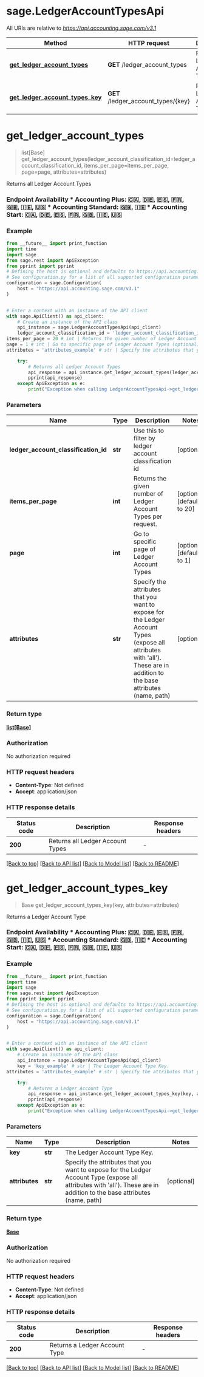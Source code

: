 # sage.LedgerAccountTypesApi

All URIs are relative to *https://api.accounting.sage.com/v3.1*

Method | HTTP request | Description
------------- | ------------- | -------------
[**get_ledger_account_types**](LedgerAccountTypesApi.md#get_ledger_account_types) | **GET** /ledger_account_types | Returns all Ledger Account Types
[**get_ledger_account_types_key**](LedgerAccountTypesApi.md#get_ledger_account_types_key) | **GET** /ledger_account_types/{key} | Returns a Ledger Account Type


# **get_ledger_account_types**
> list[Base] get_ledger_account_types(ledger_account_classification_id=ledger_account_classification_id, items_per_page=items_per_page, page=page, attributes=attributes)

Returns all Ledger Account Types

### Endpoint Availability  * Accounting Plus: 🇨🇦, 🇩🇪, 🇪🇸, 🇫🇷, 🇬🇧, 🇮🇪, 🇺🇸 * Accounting Standard: 🇬🇧, 🇮🇪 * Accounting Start: 🇨🇦, 🇩🇪, 🇪🇸, 🇫🇷, 🇬🇧, 🇮🇪, 🇺🇸

### Example

```python
from __future__ import print_function
import time
import sage
from sage.rest import ApiException
from pprint import pprint
# Defining the host is optional and defaults to https://api.accounting.sage.com/v3.1
# See configuration.py for a list of all supported configuration parameters.
configuration = sage.Configuration(
    host = "https://api.accounting.sage.com/v3.1"
)


# Enter a context with an instance of the API client
with sage.ApiClient() as api_client:
    # Create an instance of the API class
    api_instance = sage.LedgerAccountTypesApi(api_client)
    ledger_account_classification_id = 'ledger_account_classification_id_example' # str | Use this to filter by ledger account classification id (optional)
items_per_page = 20 # int | Returns the given number of Ledger Account Types per request. (optional) (default to 20)
page = 1 # int | Go to specific page of Ledger Account Types (optional) (default to 1)
attributes = 'attributes_example' # str | Specify the attributes that you want to expose for the Ledger Account Types (expose all attributes with 'all'). These are in addition to the base attributes (name, path) (optional)

    try:
        # Returns all Ledger Account Types
        api_response = api_instance.get_ledger_account_types(ledger_account_classification_id=ledger_account_classification_id, items_per_page=items_per_page, page=page, attributes=attributes)
        pprint(api_response)
    except ApiException as e:
        print("Exception when calling LedgerAccountTypesApi->get_ledger_account_types: %s\n" % e)
```

### Parameters

Name | Type | Description  | Notes
------------- | ------------- | ------------- | -------------
 **ledger_account_classification_id** | **str**| Use this to filter by ledger account classification id | [optional] 
 **items_per_page** | **int**| Returns the given number of Ledger Account Types per request. | [optional] [default to 20]
 **page** | **int**| Go to specific page of Ledger Account Types | [optional] [default to 1]
 **attributes** | **str**| Specify the attributes that you want to expose for the Ledger Account Types (expose all attributes with &#39;all&#39;). These are in addition to the base attributes (name, path) | [optional] 

### Return type

[**list[Base]**](Base.md)

### Authorization

No authorization required

### HTTP request headers

 - **Content-Type**: Not defined
 - **Accept**: application/json

### HTTP response details
| Status code | Description | Response headers |
|-------------|-------------|------------------|
**200** | Returns all Ledger Account Types |  -  |

[[Back to top]](#) [[Back to API list]](../README.md#documentation-for-api-endpoints) [[Back to Model list]](../README.md#documentation-for-models) [[Back to README]](../README.md)

# **get_ledger_account_types_key**
> Base get_ledger_account_types_key(key, attributes=attributes)

Returns a Ledger Account Type

### Endpoint Availability  * Accounting Plus: 🇨🇦, 🇩🇪, 🇪🇸, 🇫🇷, 🇬🇧, 🇮🇪, 🇺🇸 * Accounting Standard: 🇬🇧, 🇮🇪 * Accounting Start: 🇨🇦, 🇩🇪, 🇪🇸, 🇫🇷, 🇬🇧, 🇮🇪, 🇺🇸

### Example

```python
from __future__ import print_function
import time
import sage
from sage.rest import ApiException
from pprint import pprint
# Defining the host is optional and defaults to https://api.accounting.sage.com/v3.1
# See configuration.py for a list of all supported configuration parameters.
configuration = sage.Configuration(
    host = "https://api.accounting.sage.com/v3.1"
)


# Enter a context with an instance of the API client
with sage.ApiClient() as api_client:
    # Create an instance of the API class
    api_instance = sage.LedgerAccountTypesApi(api_client)
    key = 'key_example' # str | The Ledger Account Type Key.
attributes = 'attributes_example' # str | Specify the attributes that you want to expose for the Ledger Account Type (expose all attributes with 'all'). These are in addition to the base attributes (name, path) (optional)

    try:
        # Returns a Ledger Account Type
        api_response = api_instance.get_ledger_account_types_key(key, attributes=attributes)
        pprint(api_response)
    except ApiException as e:
        print("Exception when calling LedgerAccountTypesApi->get_ledger_account_types_key: %s\n" % e)
```

### Parameters

Name | Type | Description  | Notes
------------- | ------------- | ------------- | -------------
 **key** | **str**| The Ledger Account Type Key. | 
 **attributes** | **str**| Specify the attributes that you want to expose for the Ledger Account Type (expose all attributes with &#39;all&#39;). These are in addition to the base attributes (name, path) | [optional] 

### Return type

[**Base**](Base.md)

### Authorization

No authorization required

### HTTP request headers

 - **Content-Type**: Not defined
 - **Accept**: application/json

### HTTP response details
| Status code | Description | Response headers |
|-------------|-------------|------------------|
**200** | Returns a Ledger Account Type |  -  |

[[Back to top]](#) [[Back to API list]](../README.md#documentation-for-api-endpoints) [[Back to Model list]](../README.md#documentation-for-models) [[Back to README]](../README.md)

